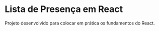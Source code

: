 # Lista de Presença em React

Projeto desenvolvido para colocar em prática os fundamentos do React.
